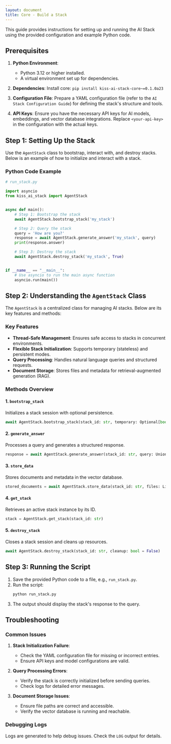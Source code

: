 ```yaml
---
layout: document
title: Core - Build a Stack
---
```


This guide provides instructions for setting up and running the AI Stack using the provided configuration and example Python code.



## Prerequisites

1. **Python Environment**:
   - Python 3.12 or higher installed.
   - A virtual environment set up for dependencies.

2. **Dependencies**:
   Install core: `pip install kiss-ai-stack-core~=0.1.0a23`

3. **Configuration File**:
   Prepare a YAML configuration file (refer to the `AI Stack Configuration Guide`) for defining the stack's structure and tools.

4. **API Keys**:
   Ensure you have the necessary API keys for AI models, embeddings, and vector database integrations. Replace `<your-api-key>` in the configuration with the actual keys.


## Step 1: Setting Up the Stack

Use the `AgentStack` class to bootstrap, interact with, and destroy stacks. Below is an example of how to initialize and interact with a stack.



### Python Code Example

```python
# run_stack.py

import asyncio
from kiss_ai_stack import AgentStack


async def main():
    # Step 1: Bootstrap the stack
    await AgentStack.bootstrap_stack('my_stack')

    # Step 2: Query the stack
    query = 'How are you?'
    response = await AgentStack.generate_answer('my_stack', query)
    print(response.answer)

    # Step 3: Destroy the stack
    await AgentStack.destroy_stack('my_stack', True)


if __name__ == "__main__":
    # Use asyncio to run the main async function
    asyncio.run(main())
```



## Step 2: Understanding the `AgentStack` Class

The `AgentStack` is a centralized class for managing AI stacks. Below are its key features and methods:


### Key Features

- **Thread-Safe Management**: Ensures safe access to stacks in concurrent environments.
- **Flexible Stack Initialization**: Supports temporary (stateless) and persistent modes.
- **Query Processing**: Handles natural language queries and structured requests.
- **Document Storage**: Stores files and metadata for retrieval-augmented generation (RAG).



### Methods Overview

#### 1. `bootstrap_stack`
Initializes a stack session with optional persistence.
```python
await AgentStack.bootstrap_stack(stack_id: str, temporary: Optional[bool] = True)
```

#### 2. `generate_answer`
Processes a query and generates a structured response.
```python
response = await AgentStack.generate_answer(stack_id: str, query: Union[str, Dict, List])
```

#### 3. `store_data`
Stores documents and metadata in the vector database.
```python
stored_documents = await AgentStack.store_data(stack_id: str, files: List[str], metadata: Optional[Dict[str, Any]] = None)
```

#### 4. `get_stack`
Retrieves an active stack instance by its ID.
```python
stack = AgentStack.get_stack(stack_id: str)
```

#### 5. `destroy_stack`
Closes a stack session and cleans up resources.
```python
await AgentStack.destroy_stack(stack_id: str, cleanup: bool = False)
```



## Step 3: Running the Script

1. Save the provided Python code to a file, e.g., `run_stack.py`.
2. Run the script:
   ```bash
   python run_stack.py
   ```
3. The output should display the stack's response to the query.



## Troubleshooting

### Common Issues

1. **Stack Initialization Failure**:
   - Check the YAML configuration file for missing or incorrect entries.
   - Ensure API keys and model configurations are valid.

2. **Query Processing Errors**:
   - Verify the stack is correctly initialized before sending queries.
   - Check logs for detailed error messages.

3. **Document Storage Issues**:
   - Ensure file paths are correct and accessible.
   - Verify the vector database is running and reachable.


### Debugging Logs
Logs are generated to help debug issues. Check the `LOG` output for details.
